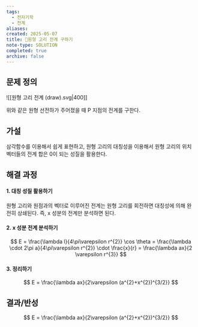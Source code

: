 ```yaml
---
tags:
  - 전자기학
  - 전계
aliases: 
created: 2025-05-07
title: 🔬원형 고리 전계 구하기
note-type: SOLUTION
completed: true
archive: false
---
```



## 문제 정의

![[원형 고리 전계 (draw).svg|400]]

위와 같은 원형 선전하가 주어졌을 때 P 지점의 전계를 구한다.
## 가설
삼각함수를 이용해서 쉽게 표현하고, 원형 고리의 대칭성을 이용해서 원형 고리의 위치 벡터들의 전계 합은 0이 되는 성질을 활용한다. 

## 해결 과정
#### 1. 대칭 성질 활용하기

원형 고리와 원점과의 벡터로 이루어진 전계는 원형 고리를 회전하면 대칭성에 의해 완전히 상쇄된다. 즉, x 성분의 전계만 분석하면 된다.

#### 2. x 성분 전계 분석하기

$$
E = \frac{\lambda l}{4\pi\varepsilon r^{2}} \cos \theta = \frac{\lambda \cdot 2\pi a}{4\pi\varepsilon r^{2}} \cdot \frac{x}{r} = \frac{\lambda ax}{2 \varepsilon r^{3}}
$$

#### 3. 정리하기

$$
E = \frac{\lambda ax}{2\varepsilon (a^{2}+x^{2})^{3/2}}
$$

## 결과/반성
$$
E = \frac{\lambda ax}{2\varepsilon (a^{2}+x^{2})^{3/2}}
$$